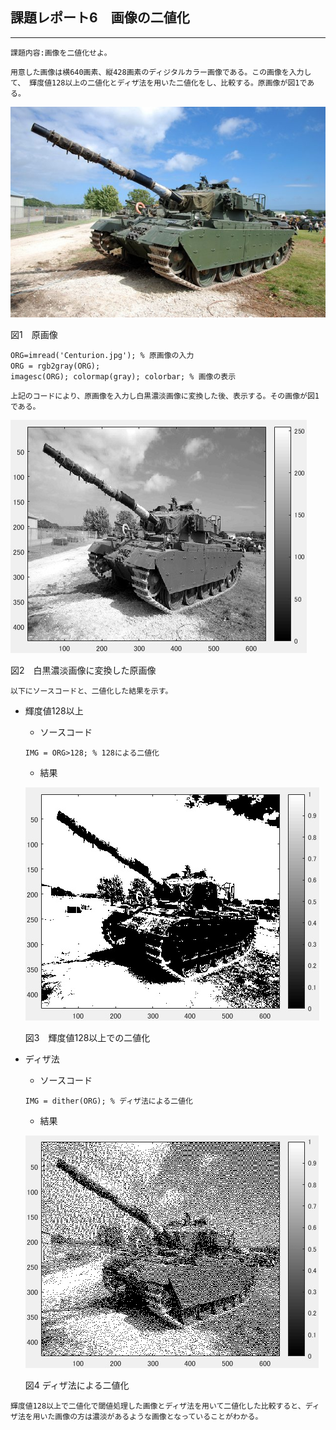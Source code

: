 ## 課題レポート6　画像の二値化
---
`
課題内容:画像を二値化せよ。
`

`
用意した画像は横640画素、縦428画素のディジタルカラー画像である。この画像を入力して、
輝度値128以上の二値化とディザ法を用いた二値化をし、比較する。原画像が図1である。
`

![Centurion](./Centurion.jpg)

図1　原画像

`
ORG=imread('Centurion.jpg'); % 原画像の入力
`  
`
ORG = rgb2gray(ORG);
`  
`
imagesc(ORG); colormap(gray); colorbar; % 画像の表示
`

`
上記のコードにより、原画像を入力し白黒濃淡画像に変換した後、表示する。その画像が図1である。
`

![6-1](./6-1.jpg)

図2　白黒濃淡画像に変換した原画像

`
以下にソースコードと、二値化した結果を示す。
`
- 輝度値128以上
    -  ソースコード

    `
    IMG = ORG>128; % 128による二値化
    `

    - 結果

    ![6-2](./6-2.jpg)
    
    図3　輝度値128以上での二値化
    
- ディザ法
    - ソースコード

    `
    IMG = dither(ORG); % ディザ法による二値化
    `

    - 結果

    ![6-3](./6-3.jpg)
    
    図4 ディザ法による二値化

`
輝度値128以上で二値化で閾値処理した画像とディザ法を用いて二値化した比較すると、ディザ法を用いた画像の方は濃淡があるような画像となっていることがわかる。
`

